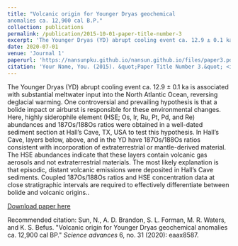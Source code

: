 ```yaml
---
title: "Volcanic origin for Younger Dryas geochemical
anomalies ca. 12,900 cal B.P."
collection: publications
permalink: /publication/2015-10-01-paper-title-number-3
excerpt: 'The Younger Dryas (YD) abrupt cooling event ca. 12.9 ± 0.1 ka is associated with substantial meltwater input into the North Atlantic Ocean, reversing deglacial warming. One controversial and prevailing hypothesis is that a bolide impact or airburst is responsible for these environmental changes. Here, highly siderophile element (HSE; Os, Ir, Ru, Pt, Pd, and Re) abundances and 187Os/188Os ratios were obtained in a well-dated sediment section at Hall’s Cave, TX, USA to test this hypothesis. In Hall’s Cave, layers below, above, and in the YD have 187Os/188Os ratios consistent with incorporation of extraterrestrial or mantle-derived material. The HSE abundances indicate that these layers contain volcanic gas aerosols and not extraterrestrial materials. The most likely explanation is that episodic, distant volcanic emissions were deposited in Hall’s Cave sediments. Coupled 187Os/188Os ratios and HSE concentration data at close stratigraphic intervals are required to effectively differentiate between bolide and volcanic origins.'
date: 2020-07-01
venue: 'Journal 1'
paperurl: 'https://nansunpku.github.io/nansun.github.io/files/paper3.pdf'
citation: 'Your Name, You. (2015). &quot;Paper Title Number 3.&quot; <i>Journal 1</i>. 1(3).'
---
```

The Younger Dryas (YD) abrupt cooling event ca. 12.9 ± 0.1 ka is associated with substantial meltwater input into the North Atlantic Ocean, reversing deglacial warming. One controversial and prevailing hypothesis is that a bolide impact or airburst is responsible for these environmental changes. Here, highly siderophile element (HSE; Os, Ir, Ru, Pt, Pd, and Re) abundances and 187Os/188Os ratios were obtained in a well-dated sediment section at Hall’s Cave, TX, USA to test this hypothesis. In Hall’s Cave, layers below, above, and in the YD have 187Os/188Os ratios consistent with incorporation of extraterrestrial or mantle-derived material. The HSE abundances indicate that these layers contain volcanic gas aerosols and not extraterrestrial materials. The most likely explanation is that episodic, distant volcanic emissions were deposited in Hall’s Cave sediments. Coupled 187Os/188Os ratios and HSE concentration data at close stratigraphic intervals are required to effectively differentiate between bolide and volcanic origins..

[Download paper here](https://nansunpku.github.io/nansun.github.io/files/paper3.pdf)

Recommended citation: Sun, N., A. D. Brandon, S. L. Forman, M. R. Waters, and K. S. Befus. "Volcanic origin for Younger Dryas geochemical anomalies ca. 12,900 cal BP." <i>Science advances</i> 6, no. 31 (2020): eaax8587.